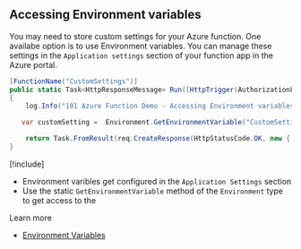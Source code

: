 ## Accessing Environment variables

You may need to store custom settings for your Azure function. One availabe option is to use Environment variables. You can manage these settings in the `Application settings` section of your function app in the Azure portal.


```csharp
[FunctionName("CustomSettings")]
public static Task<HttpResponseMessage> Run([HttpTrigger(AuthorizationLevel.Anonymous, "GET")]HttpRequestMessage req, TraceWriter log)
{
    log.Info("101 Azure Function Demo - Accessing Environment variables");

   var customSetting =  Environment.GetEnvironmentVariable("CustomSetting", EnvironmentVariableTarget.Process);

    return Task.FromResult(req.CreateResponse(HttpStatusCode.OK, new { setting= customSetting }));
}

```

[!include[](../includes/takeaways-heading.md)]
* Environment varibles get configured in the `Application Settings` section
* Use the static `GetEnvironmentVariable` method of the `Environment` type to get access to the

Learn more
* [Environment Variables](https://docs.microsoft.com/en-us/azure/azure-functions/functions-reference-csharp#environment-variables)
